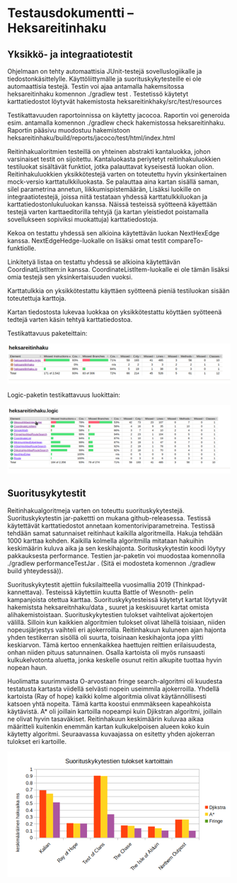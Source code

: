 # Testausdokumentti – Heksareitinhaku

## Yksikkö- ja integraatiotestit

Ohjelmaan on tehty automaattisia JUnit-testejä sovelluslogiikalle ja tiedostonkäsittelylle. Käyttöliittymälle ja suorituskykytesteille ei ole automaattisia testejä. Testin voi ajaa antamalla hakemsitossa heksareitinhaku komennon ./gradlew test . Testetissö käytetyt karttatiedostot löytyvät hakemistosta heksareitinkhaky/src/test/resources

Testikattavuuden raportoinnissa on käytetty jacocoa. Raportin voi generoida esim. antamalla komennon ./gradlew check hakemistossa heksareitinhaku. Raportin pääsivu muodostuu hakemistoon heksareitinhaku/build/reports/jacoco/test/html/index.html

Reitinhakualoritmien testeillä on yhteinen abstrakti kantaluokka, johon varsinaiset testit on sijoitettu. Kantaluokasta periytetyt reitinhakuluokkien testiluokat sisältävät funktiot, jotka palauttavat kyseisestä luokan olion. Reitinhakuluokkien yksikkötestejä varten on toteutettu hyvin yksinkertainen mock-versio karttatulkkiluokasta. Se palauttaa aina kartan sisällä saman, silel parametrina annetun, liikkumispistemäärän, Lisäksi luokille on integraatiotestejä, joissa niitä testataan yhdessä karttatulkkiluokan ja karttatiedostonlukuluokan kanssa. Näissä testeissä syötteenä käyettään testejä varten karttaeditorilla tehtyjä  (ja kartan yleistiedot poistamalla sovellukseen sopiviksi muokattuja) karttatiedostoja.

Kekoa on testattu yhdessä sen alkioina käytettävän luokan NextHexEdge kanssa. NextEdgeHedge-luokalle on lisäksi omat testit compareTo-funktiolle.

Linkitetyä listaa on testattu yhdessä se alkioina käytettävän CoordinatListItem:in kanssa. CoordinateListItem-luokalle ei ole tämän lisäksi omia testejä sen yksinkertaisuuden vuoksi.

Karttatulkkia on yksikkötestattu käyttäen syötteenä pieniä testiluokan sisään toteutettuja karttoja.

Kartan tiedostosta lukevaa luokkaa on yksikkötestattu köyttäen syötteenä tedtejä varten käsin tehtyä karttatiedostoa.

Testikattavuus paketeittain:

![testikattavuus paketeittain](/dokumentaatio/testikattavuus_paketeittain.png)

Logic-paketin testikattavuus luokittain: 

![logic-paketin testikattavuus luokittain](/dokumentaatio/testikattavuus_logic.png)


## Suoritusykytestit

Reitinhakualgoritmeja varten on toteuttu suorituskykytestejä. Suorituskykytestin jar-pakettti on mukana github-releasessa. Testissä käytettävät karttatiedostot annetaan komentoriviparametreina.  Testissä tehdään samat satunnaiset reitinhaut kaikilla algoritmeilla. Hakuja tehdään 1000 karttaa kohden. Kaikilla kolmella algoritmilla mitataan hakuihin keskimäärin kuluva aika ja sen keskihajonta. Sorituskykytestin koodi löytyy pakkauksesta performance. Testien jar-paketin voi muodostaa komennolla ./gradlew performanceTestJar . (Sitä ei modosteta komennon ./gradlew build yhteydessä)).

Suorituskykytestit ajettiin fuksilaitteella vuosimallia 2019 (Thinkpad-kannettava). Testeissä käytettiin kuutta Battle of Wesnoth- pelin kampanjoista otettua karttaa. Suorituskykytesteissä käytetyt kartat löytyvät hakemiststa heksareitnhaku/data , suuret ja keskisuuret kartat omista alihakemistoistaan. Suorituskykytestien tulokset vaihtelivat ajokertojen välillä. Silloin kun kaikkien algoritmien tulokset olivat lähellä toisiaan, niiden nopeusjärjestys vaihteli eri ajokerroilla. Reitinhakuun kuluneen ajan hajonta yhden testikerran sisöllä oli suurta, toisinaan keskihajonta jopa ylitti keskiarvon. Tämä kertoo ennenkaikkea haettujen reittien erilaisuudesta, onhan niiden pituus satunnainen. Osalla kartoista oli myös runsaasti kulkukelvotonta aluetta, jonka keskelle osunut reitin alkupite tuottaa hyvin nopean haun. 

Huolimatta suurimmasta O-arvostaan fringe search-algoritmi oli kuudesta testatusta kartasta viidellä selvästi nopein useimmila ajokerroilla. Yhdellä kartoista (Ray of hope) kaikki kolme algoritmia olivat käytännöllisesti katsoen yhtä nopeita. Tämä kartta koostui enmmäkseen kapeahkoista käytävistä. A* oli joillain kartoilla nopeampi kuin Djikstran algoritmi, joillain ne olivat hyvin tasaväkiset. Reitinhakuun keskimäärin kuluvaa aikaa määritteli kuitenkin enemmän kartan kulkukelpoisen alueen koko kuin käytetty algoritmi. Seuraavassa kuvaajassa on esitetty yhden ajokerran tulokset eri kartoille.  

![suorituskykyvertailu kartoittain](/dokumentaatio/suorituskykyvertailu.png)




